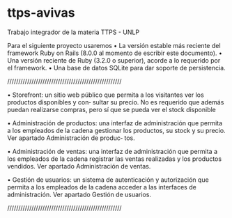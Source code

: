 # ttps-avivas
Trabajo integrador de la materia TTPS - UNLP


Para el siguiente proyecto usaremos 
    • La versión estable más reciente del framework Ruby on Rails (8.0.0 al momento de escribir
    este documento).
    • Una versión reciente de Ruby (3.2.0 o superior), acorde a lo requerido por el framework.
    • Una base de datos SQLite para dar soporte de persistencia.


////////////////////////////////////////////////////

• Storefront: un sitio web público que permita a los visitantes ver los productos disponibles y con‑
sultar su precio. No es requerido que además puedan realizarse compras, pero sí que se pueda
ver el stock disponible

• Administración de productos: una interfaz de administración que permita a los empleados de la
cadena gestionar los productos, su stock y su precio. Ver apartado Administración de produc‑
tos.

• Administración de ventas: una interfaz de administración que permita a los empleados de la
cadena registrar las ventas realizadas y los productos vendidos. Ver apartado Administración
de ventas.

• Gestión de usuarios: un sistema de autenticación y autorización que permita a los empleados
de la cadena acceder a las interfaces de administración. Ver apartado Gestión de usuarios.


////////////////////////////////////////////////////